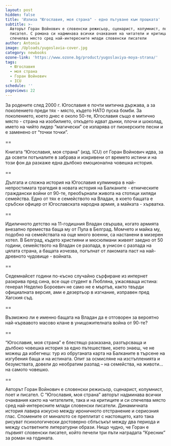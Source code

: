 ```yaml
---
layout: post
hidden: false
title: 'Излиза "Югославия, моя страна" - едно пътуване към прошката'
subtitle: >-
  Авторът Горан Войнович е словенски режисьор, сценарист, колумнист, поет и
  писател. С романа си надминава всички очаквания на читатели и критици, и си
  спечелва място сред най-интересните млади словенски писатели
author: Antonia
image: /Uploads/yugoslavia-cover.jpg
category: newbooks
ozone-link: 'https://www.ozone.bg/product/yugoslaviya-moya-strana/'
tags:
  - Югославия
  - моя страна
  - Горан Войнович
  - ICU
schedule: ''
pageviews: 22
---
```

За родените след 2000 г. Югославия е почти митична държава, а за поколението преди тях - място, където НАТО пуска бомби. За поколението, което днес е около 50-те, Югославия също е митично място - страна на изобилието, откъдето идват дънки, плочи и шоколад, името на чийто лидер “магически” се изпарява от пионерските песни и е заменено от “точки точки”. 

\==

Книгата “Югославия, моя страна” (изд. ICU) от Горан Войнович идва, за да освети потъналите в забрава и изкривени от времето истини и на този фон да разкаже една дълбоко емоционална човешка история.

\==

Дългата и сложна история на Югославия кулминира в най-непростимата трагедия в новата история на Балканите - етническите граждански войни от 90-те, преобърнали живота на стотици хиляди семейства. Едно от тях е семейството на Владан, в което бащата е сръбски офицер от Югославската народна армия, а майката - хърватка. 

\==

Идиличното детство на 11-годишния Владан свършва, когато армията внезапно премества баща му от Пула в Белград. Момчето и майка му, подобно на семействата на още много военни, са настанени в мизерен хотел. В Белград, където християни и мюсюлмани живеят заедно от 50 години, семейството на Владан се разпада, в унисон с разпада на цялата страна, а бащата изчезва, погълнат от лакомата паст на най-древното чудовище - войната. 

\==

Седемнайсет години по-късно случайно сърфиране из интернет разкрива пред сина, все още студент в Любляна, ужасяваща истина: генерал Неделко Бороевич не само не е мъртъв, както твърди официалната версия, ами е дезертьор в изгнание, изправен пред Хагския съд.

\==

Възможно ли е именно бащата на Владан да е отговорен за вероятно най-кървавото масово клане в унищожителната война от 90-те?

\==

“Югославия, моя страна” е блестящо разказана, разтърсваща и дълбоко човешка история за едно пътешествие, което знаеш, че не можеш да избегнеш: тур из обруганата карта на Балканите в търсене на изгубения баща и на истината. Опит за осмисляне на изстъпленията и безумствата, довели до необратим разпад – на семейства, на животи… на самото човешко.

\==

Авторът Горан Войнович е словенски режисьор, сценарист, колумнист, поет и писател. С “Югославия, моя страна” авторът надминава всички очаквания както на читателите, така и на критиците и си спечелва място сред най-интересните млади словенски писатели. Динамичната история лавира изкусно между ироничното отстранение и сериозния глас. Спомените от миналото се преплитат с настоящето, като така рисуват психологически достоверно сблъсъкът между два периода и между съответните литературни образи. Нищо чудно, че Горан е първият словенски писател, който печели три пъти наградата “Кресник” за роман на годината.
